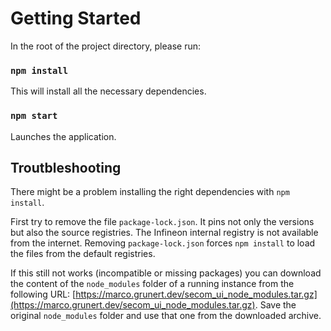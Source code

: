 # Getting Started

In the root of the project directory, please run:

### `npm install`

This will install all the necessary dependencies.

### `npm start`

Launches the application.

## Troutbleshooting

There might be a problem installing the right dependencies with  `npm install`. 

First try to remove the file `package-lock.json`. It pins not only the versions but also the source registries. The Infineon internal registry is not available from the internet. Removing `package-lock.json` forces `npm install` to load the files from the default registries.

If this still not works (incompatible or missing packages) you can download the content of the `node_modules` folder of a running instance from the following URL: [https://marco.grunert.dev/secom_ui_node_modules.tar.gz](https://marco.grunert.dev/secom_ui_node_modules.tar.gz). Save the original `node_modules` folder and use that one from the downloaded archive.
